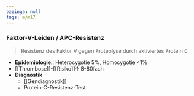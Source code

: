 ```yaml
---
bazinga: null
tags: m/m17
---
```

### Faktor-V-Leiden / APC-Resistenz
> Resistenz des Faktor V gegen Proteolyse durch aktiviertes Protein C

- **Epidemiologie**:: Heterocygotie 5%, Homocygotie <1%
- [[Thrombose]]-[[Risiko]]↑ 8-80fach
- **Diagnostik**
	- [[Gendiagnostik]]
	- Protein-C-Resistenz-Test